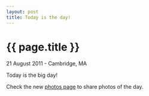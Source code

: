 ```yaml
---
layout: post
title: Today is the day!
---
```


{{ page.title }}
================

<p class="meta">21 August 2011 - Cambridge, MA</p>

Today is the big day!

Check the new [photos page](/photos/) to share photos of the day.